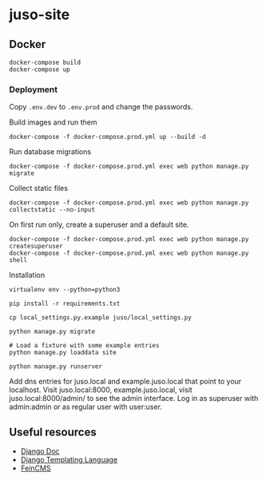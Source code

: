 # juso-site

## Docker

```
docker-compose build
docker-compose up
```

### Deployment
Copy `.env.dev` to `.env.prod` and change the passwords.

Build images and run them
```
docker-compose -f docker-compose.prod.yml up --build -d
```

Run database migrations
```
docker-compose -f docker-compose.prod.yml exec web python manage.py migrate
```

Collect static files
```
docker-compose -f docker-compose.prod.yml exec web python manage.py collectstatic --no-input
```
On first run only, create a superuser and a default site.
```
docker-compose -f docker-compose.prod.yml exec web python manage.py createsuperuser
docker-compose -f docker-compose.prod.yml exec web python manage.py shell
```

Installation

```
virtualenv env --python=python3

pip install -r requirements.txt

cp local_settings.py.example juso/local_settings.py

python manage.py migrate

# Load a fixture with some example entries
python manage.py loaddata site

python manage.py runserver

```

Add dns entries for juso.local and example.juso.local that point to your localhost.
Visit juso.local:8000, example.juso.local, visit juso.local:8000/admin/ to see the admin interface. Log in as superuser with admin:admin or as regular user with user:user.

## Useful resources

* [Django Doc](https://docs.djangoproject.com/en/3.0/)
* [Django Templating Language](https://docs.djangoproject.com/en/3.0/ref/templates/language/)
* [FeinCMS](https://feincms3.readthedocs.io/en/latest/)
